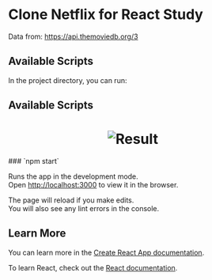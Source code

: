# Clone Netflix for React Study

Data from: https://api.themoviedb.org/3

## Available Scripts

In the project directory, you can run:
## Available Scripts
<h1 align="center">
  <img alt="Result" title="Result" src="../result1.png" />
</h1>
### `npm start`

Runs the app in the development mode.\
Open [http://localhost:3000](http://localhost:3000) to view it in the browser.

The page will reload if you make edits.\
You will also see any lint errors in the console.

## Learn More

You can learn more in the [Create React App documentation](https://facebook.github.io/create-react-app/docs/getting-started).

To learn React, check out the [React documentation](https://reactjs.org/).
